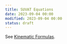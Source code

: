 ```yaml
---
title: SUVAT Equations
date: 2023-09-04 00:00
modified: 2023-09-04 00:00
status: draft
---
```


See [Kinematic Formulas](kinematic-formulas.md).
